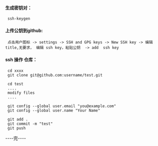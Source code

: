 

#### 生成密钥对：
     ssh-keygen

#### 上传公钥到github:
     点击用户图标 -> settings -> SSH and GPG keys -> New SSH key -> 编辑 title,无要求， 编辑 ssh key，粘贴公钥  -> add  ssh key

#### ssh 操作 仓库：
     cd xxxx
     git clone git@github.com:username/test.git
     
     cd test
     ....
     modify files
     ....
     
     git config --global user.email "you@example.com"
     git config --global user.name "Your Name"
     
     git add .
     git commit -m "test"
     git push
     
     
     
     
----完----
     
